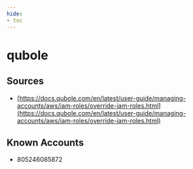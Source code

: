 ```yaml
---
hide:
- toc
---
```


# qubole

## Sources

*   [https://docs.qubole.com/en/latest/user-guide/managing-accounts/aws/iam-roles/override-iam-roles.html](https://docs.qubole.com/en/latest/user-guide/managing-accounts/aws/iam-roles/override-iam-roles.html)

## Known Accounts

*   805246085872